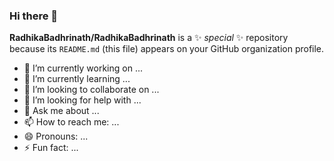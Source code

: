 ### Hi there 👋


**RadhikaBadhrinath/RadhikaBadhrinath** is a ✨ _special_ ✨ repository because its `README.md` (this file) appears on your GitHub organization profile.

- 🔭 I’m currently working on ...
- 🌱 I’m currently learning ...
- 👯 I’m looking to collaborate on ...
- 🤔 I’m looking for help with ...
- 💬 Ask me about ...
- 📫 How to reach me: ...
- 😄 Pronouns: ...
- ⚡ Fun fact: ...

